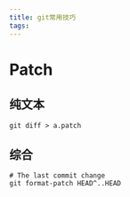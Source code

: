```yaml
---
title: git常用技巧
tags:
---
```


# Patch

## 纯文本

```shell
git diff > a.patch
```

## 综合

```shell
# The last commit change
git format-patch HEAD^..HEAD
```
